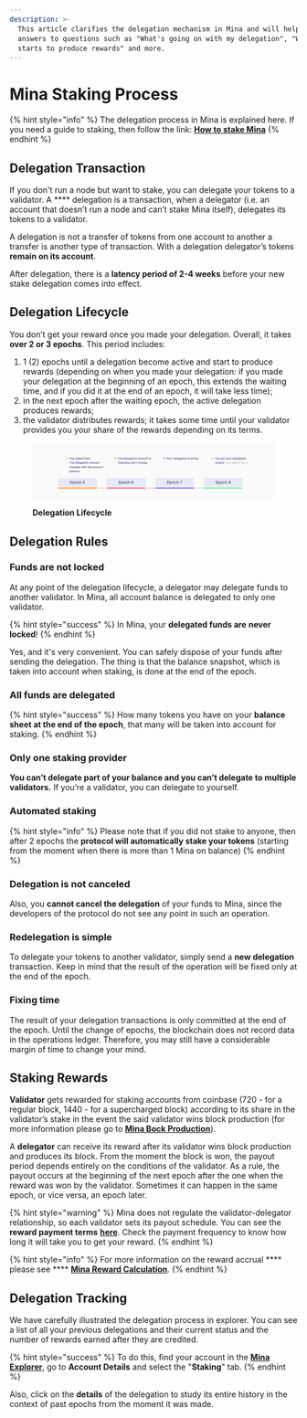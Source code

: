 ```yaml
---
description: >-
  This article clarifies the delegation mechanism in Mina and will help you find
  answers to questions such as "What's going on with my delegation", "When it
  starts to produce rewards" and more.
---
```


# Mina Staking Process



{% hint style="info" %}
The delegation process in Mina is explained here. If you need a guide to staking, then follow the link: [**How to stake Mina**](https://docs.staketab.com/how-to-stake/mina/how-to-stake-mina)&#x20;
{% endhint %}

## Delegation Transaction <a href="#delegation-transaction" id="delegation-transaction"></a>

If you don't run a node but want to stake, you can delegate your tokens to a validator. A **** delegation is a transaction, when a delegator (i.e. an account that doesn’t run a node and can’t stake Mina itself), delegates its tokens to a validator.

A delegation is not a transfer of tokens from one account to another a transfer is another type of transaction. With a delegation delegator’s tokens **remain on its account**.&#x20;

After delegation, there is a **latency period of 2-4 weeks** before your new stake delegation comes into effect.

## Delegation Lifecycle <a href="#delegation-lifecycle" id="delegation-lifecycle"></a>

You don’t get your reward once you made your delegation. Overall, it takes **over 2 or 3 epochs**. This period includes:

1. 1 (2) epochs until a delegation become active and start to produce rewards (depending on when you made your delegation: if you made your delegation at the beginning of an epoch, this extends the waiting time, and if you did it at the end of an epoch, it will take less time);
2. in the next epoch after the waiting epoch, the active delegation produces rewards;
3. the validator distributes rewards; it takes some time until your validator provides you your share of the rewards depending on its terms.&#x20;

<figure><img src="../../.gitbook/assets/10153248-0087-4082-87c0-8e406aa8c8ec.png" alt=""><figcaption><p><strong>Delegation Lifecycle</strong></p></figcaption></figure>

## Delegation Rules

### Funds are not locked

At any point of the delegation lifecycle, a delegator may delegate funds to another validator. In Mina, all account balance is delegated to only one validator.

{% hint style="success" %}
In Mina, your **delegated funds are** **never locked**!
{% endhint %}

Yes, and it's very convenient. You can safely dispose of your funds after sending the delegation. The thing is that the balance snapshot, which is taken into account when staking, is done at the end of the epoch.&#x20;

### All funds are delegated

{% hint style="success" %}
How many tokens you have on your **balance sheet at the end of the epoch**, that many will be taken into account for staking.
{% endhint %}

### **Only one staking provider**

**You can’t delegate part of your balance and you can’t delegate to multiple validators.** If you’re a validator, you can delegate to yourself.

### Automated staking

{% hint style="info" %}
Please note that if you did not stake to anyone, then after 2 epochs the **protocol will automatically stake your tokens** (starting from the moment when there is more than 1 Mina on balance)
{% endhint %}

### Delegation is not canceled

Also, you **cannot cancel the delegation** of your funds to Mina, since the developers of the protocol do not see any point in such an operation.&#x20;

### Redelegation is simple

To delegate your tokens to another validator, simply send a **new delegation** transaction. Keep in mind that the result of the operation will be fixed only at the end of the epoch.

### Fixing time

The result of your delegation transactions is only committed at the end of the epoch. Until the change of epochs, the blockchain does not record data in the operations ledger. Therefore, you may still have a considerable margin of time to change your mind.



## Staking Rewards

**Validator** gets rewarded for staking accounts from coinbase (720 - for a regular block, 1440 - for a supercharged block) according to its share in the validator’s stake in the event the said validator wins block production (for more information please go to [**Mina Bock Production**](https://docs.staketab.com/academy/mina/mina-block-production)).

A **delegator** can receive its reward after its validator wins block production and produces its block. From the moment the block is won, the payout period depends entirely on the conditions of the validator. As a rule, the payout occurs at the beginning of the next epoch after the one when the reward was won by the validator. Sometimes it can happen in the same epoch, or vice versa, an epoch later.&#x20;

{% hint style="warning" %}
Mina does not regulate the validator-delegator relationship, so each validator sets its payout schedule. You can see the **reward payment terms** [**here**](https://mina.staketab.com/mainnet/validators/terms?epoch=35\&isFullyUnlocked=false\&isNotAnonymous=true\&isVerifOnly=false\&isWithFee=true\&orderBy=DESC\&page=0\&searchStr=\&size=100\&sortBy=amount\_staked\&stake=1000\&type=active). Check the payment frequency to know how long it will take you to get your reward.
{% endhint %}

{% hint style="info" %}
For more information on the reward accrual **** please see **** [**Mina Reward Calculation**](https://docs.staketab.com/academy/mina/mina-reward-calculation).
{% endhint %}

## Delegation Tracking&#x20;

We have carefully illustrated the delegation process in explorer. You can see a list of all your previous delegations and their current status and the number of rewards earned after they are credited.&#x20;

{% hint style="success" %}
&#x20;To do this, find your account in the [**Mina Explorer**](https://mina.staketab.com/), go to **Account Details** and select the "**Staking**" tab.
{% endhint %}

Also, click on the **details** of the delegation to study its entire history in the context of past epochs from the moment it was made.

